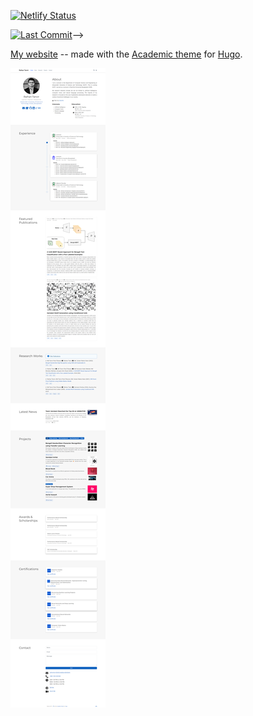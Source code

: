 [![Netlify Status](https://api.netlify.com/api/v1/badges/a29ef0fc-cd74-4b51-8209-fce93e73080a/deploy-status)](https://app.netlify.com/sites/raihantanvir/deploys)

[![Last Commit](https://img.shields.io/github/last-commit/raihan-tanvir/raihan-tanvir.github.io)](https://img.shields.io/github/last-commit/raihan-tanvir/raihan-tanvir.github.io)-->

[My website](https://raihan-tanvir.github.io/) -- made with the [Academic theme](https://sourcethemes.com/academic/) for [Hugo](https://gohugo.io).

[![dark_theme](preview.png)](https://raihan-tanvir.github.io/)
